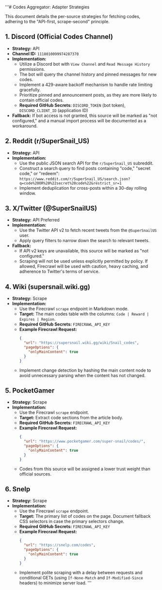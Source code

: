 '''# Codes Aggregator: Adapter Strategies

This document details the per-source strategies for fetching codes, adhering to the "API-first, scrape-second" principle.

## 1. Discord (Official Codes Channel)

*   **Strategy:** API
*   **Channel ID:** `1118010099974287370`
*   **Implementation:**
    *   Utilize a Discord bot with `View Channel` and `Read Message History` permissions.
    *   The bot will query the channel history and pinned messages for new codes.
    *   Implement a 429-aware backoff mechanism to handle rate limiting gracefully.
    *   Prioritize pinned and announcement posts, as they are more likely to contain official codes.
    *   **Required GitHub Secrets:** `DISCORD_TOKEN` (bot token), `DISCORD_CLIENT_ID` (application ID)
*   **Fallback:** If bot access is not granted, this source will be marked as "not configured," and a manual import process will be documented as a workaround.

## 2. Reddit (r/SuperSnail_US)

*   **Strategy:** API
*   **Implementation:**
    *   Use the public JSON search API for the `r/SuperSnail_US` subreddit.
    *   Construct a search query to find posts containing "code," "secret code," or "redeem": `https://www.reddit.com/r/SuperSnail_US/search.json?q=code%20OR%20%22secret%20code%22&restrict_sr=1`
    *   Implement deduplication for cross-posts within a 30-day rolling window.

## 3. X/Twitter (@SuperSnailUS)

*   **Strategy:** API Preferred
*   **Implementation:**
    *   Use the Twitter API v2 to fetch recent tweets from the `@SuperSnailUS` user.
    *   Apply query filters to narrow down the search to relevant tweets.
*   **Fallback:**
    *   If API v2 keys are unavailable, this source will be marked as "not configured."
    *   Scraping will not be used unless explicitly permitted by policy. If allowed, Firecrawl will be used with caution, heavy caching, and adherence to Twitter's terms of service.

## 4. Wiki (supersnail.wiki.gg)

*   **Strategy:** Scrape
*   **Implementation:**
    *   Use the Firecrawl `scrape` endpoint in Markdown mode.
    *   **Target:** The main codes table with the columns: `Code | Reward | Expires | Region`.
    *   **Required GitHub Secrets:** `FIRECRAWL_API_KEY`
    *   **Example Firecrawl Request:**
        ```json
        {
          "url": "https://supersnail.wiki.gg/wiki/Snail_codes",
          "pageOptions": {
            "onlyMainContent": true
          }
        }
        ```
    *   Implement change detection by hashing the main content node to avoid unnecessary parsing when the content has not changed.

## 5. PocketGamer

*   **Strategy:** Scrape
*   **Implementation:**
    *   Use the Firecrawl `scrape` endpoint.
    *   **Target:** Extract code sections from the article body.
    *   **Required GitHub Secrets:** `FIRECRAWL_API_KEY`
    *   **Example Firecrawl Request:**
        ```json
        {
          "url": "https://www.pocketgamer.com/super-snail/codes/",
          "pageOptions": {
            "onlyMainContent": true
          }
        }
        ```
    *   Codes from this source will be assigned a lower trust weight than official sources.

## 6. Snelp

*   **Strategy:** Scrape
*   **Implementation:**
    *   Use the Firecrawl `scrape` endpoint.
    *   **Target:** The primary list of codes on the page. Document fallback CSS selectors in case the primary selectors change.
    *   **Required GitHub Secrets:** `FIRECRAWL_API_KEY`
    *   **Example Firecrawl Request:**
        ```json
        {
          "url": "https://snelp.com/codes",
          "pageOptions": {
            "onlyMainContent": true
          }
        }
        ```
    *   Implement polite scraping with a delay between requests and conditional GETs (using `If-None-Match` and `If-Modified-Since` headers) to minimize server load.
'''
